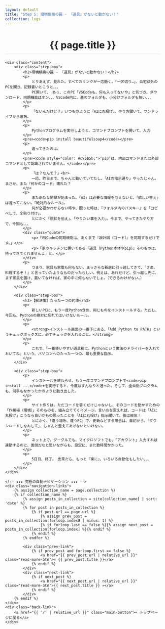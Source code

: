 ```yaml
---
layout: default
title: "Step 5: 環境構築の罠 - 『道具』がないと動かない！"
collection: logs
---
```


<div class="container blog-post" style="max-width: 850px;">
    <header style="text-align:center; margin-bottom: 20px;">
         <h1 style="font-size: 2.2em; border-bottom: 2px solid #eee; padding-bottom:10px; margin-bottom: 5px;">{{ page.title }}</h1>
    </header>

    <div class="content">
        <div class="step-box">
            <h2>環境構築の罠 - 『道具』がないと動かない！</h2>
            <p>
                とりあえず、見れた。すべてのリンクが一応動く。「一区切り…」、自宅以外のPCを開き、記録書いとこうと、、、
                PC開いて、　あっ、このPC「VSCodeも、何も入ってないや」と気づき、ダウンロード、同期機能はオン、、、VSCode内に、基のフォルダも、小分けフォルダも無い、、、
            </p>
            <p>
                「ないんだけど？」いつものように『AIに丸投げ』、やり方聞いて、ワンドライブから選択。
            </p>
            <p>
                Pythonプログラムを実行しようと、コマンドプロンプトを開いて、入力
            </p>
            <pre><code>pip install beautifulsoup4</code></pre>
            <p>
                返ってきたのは、
            </p>
            <pre><code style="color: #c95b5b;">‘pip‘は、内部コマンドまたは外部コマンドとして認識されていません。</code></pre>
            <p>
                「は？なんで？」<br>
                一応、昨日まで、ちゃんと動いていてたし、「AIの指示通り」やったじゃん。まさか、また『何かのコード』壊れた？
            </p>
            <p>
                また新たな地獄が始まった。「AI」は必要な情報を与えないと、「欲しい答え」は返ってこない。『絶対的なルール』。
                何が必要かわからない時や、困った時は、『フォルダ内のパスキー』を「コピペして、全貼り付け」。
                とにかく「現状を伝え」、「やりたい事を入力」。今まで、やってきたやり方で、今回も、、、
            </p>
            <div class="quote">
                <p>「VSCodeの同期機能は、あくまで『設計図（コード）』を同期するだけです。」</p>
                <p>「家のキッチンに置いてある『道具（Python本体やpip）』そのものは、持ってきてくれませんよ」と。</p>
            </div>
            <p>
                つまり、家具も家電も何もない、まっさらな新居に引っ越してきて、「さあ、料理するぞ！」と言っていたようなものだったらしい。例えは、あれだけど、引っ越し先に、まず家具を置け、置いてなければ、家の中に何もないでしょ。（できるわけがない。）
            </p>
        </div>

        <div class="step-box">
            <h3>【解決策】たった一つの約束</h3>
            <p>
                新しいPCに、もう一度Python含め、同じものをインストールする。ただし、今回も、Pythonの絶対に忘れてはいけないルール。
            </p>
            <p>
                <strong>インストール画面の一番下にある、「Add Python to PATH」というチェックボックスに、必ずチェックを入れること。</strong>
            </p>
            <p>
                これで、「一番使いやすい道具箱に、Pythonという魔法のドライバーを入れておいてね」という、パソコンへのたった一つの、最も重要な指示。
            </p>
        </div>

        <div class="step-box">
            <p>
                インストールを終わらせ、もう一度コマンドプロンプトで<code>pip install ...</code>を実行すると、今度はすんなりと通った。そして、全自動プログラムも、何事もなかったかのように動き出した。
            </p>
            <p>
                サイト作りは、ただコードを書くだけじゃないし、そのコードを動かすための「作業場（環境）」そのものを、組み立ててくイメージ。言い方を変えれば、コードは「AIに丸投げ」こうなら良いかもの思ったことを「AIに丸投げ」指示聞いて、後は根気！
                とにかく、「違う場所、違うPC」で、更新などする場合は、最初から、「ダウンロードしなおして」、ちゃんと整えてあげないといけない。
            </p>
            <p>
                ネット上で、グーグルでも、マイクロソフトでも、「アカウント」入力すれば連動するのに、面倒だなと思いながらも、設定に、また数時間かかった。
            </p>
            <p>
                5日目、終了。　出来たら、もっと『楽に』、いろいろ自動化もしたい、、、
            </p>
        </div>
    </div>
    
    <!-- ★★★ 究極の自動ナビゲーション ★★★ -->
    <div class="navigation-links">
        {% assign collection_name = page.collection %}
        {% if collection_name %}
            {% assign posts_in_collection = site[collection_name] | sort: 'date' %}
            {% for post in posts_in_collection %}
                {% if post.url == page.url %}
                    {% assign prev_post = posts_in_collection[forloop.index0 | minus: 1] %}
                    {% if forloop.last == false %}{% assign next_post = posts_in_collection[forloop.index] %}{% endif %}
                {% endif %}
            {% endfor %}
            
            <div class="prev-link">
                {% if prev_post and forloop.first == false %}
                    <a href="{{ prev_post.url | relative_url }}" class="read-more-btn">« {{ prev_post.title }}</a>
                {% endif %}
            </div>
            <div class="next-link">
                {% if next_post %}
                    <a href="{{ next_post.url | relative_url }}" class="read-more-btn">{{ next_post.title }} »</a>
                {% endif %}
            </div>
        {% endif %}
    </div>
    <div class="back-link">
        <a href="{{ '/' | relative_url }}" class="main-button">« トップページに戻る</a>
    </div>
</div>